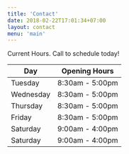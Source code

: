 ```yaml
---
title: 'Contact'
date: 2018-02-22T17:01:34+07:00
layout: contact
menu: 'main'
---
```


Current Hours.  Call to schedule today!

| Day       | Opening Hours   |
| --------- | --------------- |
| Tuesday   | 8:30am - 5:00pm |
| Wednesday | 8:30am - 5:00pm |
| Thursday  | 8:30am - 5:00pm |
| Friday    | 8:30am - 5:00pm |
| Saturday  | 9:00am - 4:00pm |
| Saturday  | 9:00am - 4:00pm |
